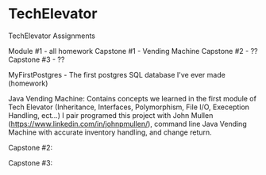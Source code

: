 # TechElevator
TechElevator Assignments

Module #1 - all homework
Capstone #1 - Vending Machine
Capstone #2 - ??
Capstone #3 - ??

MyFirstPostgres - The first postgres SQL database I've ever made (homework)

Java Vending Machine:
Contains concepts we learned in the first module of Tech Elevator (Inheritance, Interfaces, Polymorphism, File I/O, Exeception Handling, ect...)
I pair programed this project with John Mullen (https://www.linkedin.com/in/johnpmullen/), command line Java Vending Machine with accurate inventory handling, and change return. 

Capstone #2:

Capstone #3:

